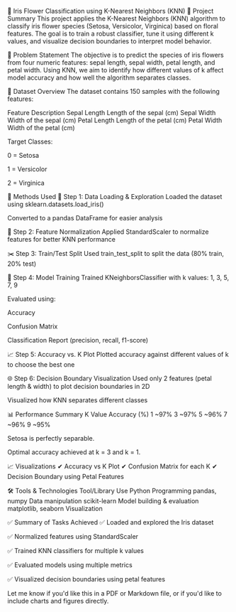 
🌸 Iris Flower Classification using K-Nearest Neighbors (KNN)
📘 Project Summary
This project applies the K-Nearest Neighbors (KNN) algorithm to classify iris flower species (Setosa, Versicolor, Virginica) based on floral features. The goal is to train a robust classifier, tune it using different k values, and visualize decision boundaries to interpret model behavior.

🎯 Problem Statement
The objective is to predict the species of iris flowers from four numeric features: sepal length, sepal width, petal length, and petal width. Using KNN, we aim to identify how different values of k affect model accuracy and how well the algorithm separates classes.

📂 Dataset Overview
The dataset contains 150 samples with the following features:

Feature	Description
Sepal Length	Length of the sepal (cm)
Sepal Width	Width of the sepal (cm)
Petal Length	Length of the petal (cm)
Petal Width	Width of the petal (cm)

Target Classes:

0 = Setosa

1 = Versicolor

2 = Virginica

🔧 Methods Used
🧩 Step 1: Data Loading & Exploration
Loaded the dataset using sklearn.datasets.load_iris()

Converted to a pandas DataFrame for easier analysis

🔄 Step 2: Feature Normalization
Applied StandardScaler to normalize features for better KNN performance

✂️ Step 3: Train/Test Split
Used train_test_split to split the data (80% train, 20% test)

🧠 Step 4: Model Training
Trained KNeighborsClassifier with k values: 1, 3, 5, 7, 9

Evaluated using:

Accuracy

Confusion Matrix

Classification Report (precision, recall, f1-score)

📈 Step 5: Accuracy vs. K Plot
Plotted accuracy against different values of k to choose the best one

🌐 Step 6: Decision Boundary Visualization
Used only 2 features (petal length & width) to plot decision boundaries in 2D

Visualized how KNN separates different classes

📊 Performance Summary
K Value	Accuracy (%)
1	~97%
3	~97%
5	~96%
7	~96%
9	~95%

Setosa is perfectly separable.

Optimal accuracy achieved at k = 3 and k = 1.

📈 Visualizations
✔ Accuracy vs K Plot
✔ Confusion Matrix for each K
✔ Decision Boundary using Petal Features

🛠 Tools & Technologies
Tool/Library	Use
Python	Programming
pandas, numpy	Data manipulation
scikit-learn	Model building & evaluation
matplotlib, seaborn	Visualization

✅ Summary of Tasks Achieved
✅ Loaded and explored the Iris dataset

✅ Normalized features using StandardScaler

✅ Trained KNN classifiers for multiple k values

✅ Evaluated models using multiple metrics

✅ Visualized decision boundaries using petal features

Let me know if you'd like this in a PDF or Markdown file, or if you'd like to include charts and figures directly. 








